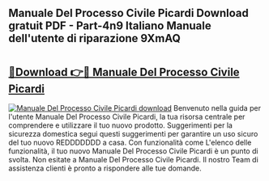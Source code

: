 ## Manuale Del Processo Civile Picardi Download gratuit PDF - Part-4n9 Italiano Manuale dell'utente di riparazione 9XmAQ

# <h2><a href="http://dfdxxdc.blite.top/?on=Manuale+Del+Processo+Civile+Picardi">🔗Download 👉🔴 Manuale Del Processo Civile Picardi</a></h2>

[![Manuale Del Processo Civile Picardi download](https://i.imgur.com/lujVjoI.png)](http://dfdxxdc.blite.top/?on=Manuale+Del+Processo+Civile+Picardi)
Benvenuto nella guida per l'utente Manuale Del Processo Civile Picardi, la tua risorsa centrale per comprendere e utilizzare il tuo nuovo prodotto. Suggerimenti per la sicurezza domestica segui questi suggerimenti per garantire un uso sicuro del tuo nuovo REDDDDDDD a casa. Con funzionalità come L'elenco delle funzionalità, il tuo nuovo Manuale Del Processo Civile Picardi è un punto di svolta. Non esitate a Manuale Del Processo Civile Picardi. Il nostro Team di assistenza clienti è pronto a rispondere alle tue domande.
